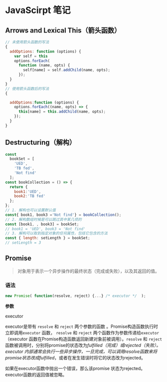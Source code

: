 # JavaScirpt 笔记

## Arrows and Lexical This（箭头函数）

```javascript
// 未使用箭头函数的写法
{
  addOptions: function (options) {
    var self = this
    options.forEach(
      function (name, opts) {
        self[name] = self.addChild(name, opts);
      });
  }
}
// 使用箭头函数后的写法
{

  addOptions:function (options) {
    options.forEach((name, opts) => {
      this[name] = this.addChild(name, opts);
    });
  }
}
```

## Destructuring（解构）

```javascript
const
  bookSet = [
    'UED',
    'TB fed',
    'Not find'
  ];
const bookCollection = () => {
  return {
    book1:'UED',
    book2:'TB fed'
  };
};
// 1. 解构也可以设置默认值
const{ book1, book3 ='Not find'} = bookCollection();
// 2. 解构数组时候是可以跳过其中某几项的
const [book1, , book3] = bookSet;
// book1 = 'UED', book3 = 'Not find'
// 3. 解构可以取到指定对象的任何属性，包括它包含的方法
const { length: setLength } = bookSet;
// setLength = 3
```

## **Promise**  

> 对象用于表示一个异步操作的最终状态（完成或失败），以及其返回的值。 

### 语法

```javascript
new Promise( function(resolve, reject) {...} /* executor */  );
```

**参数**

executor 

executor是带有 `resolve` 和 `reject` 两个参数的函数 。Promise构造函数执行时立即调用`executor` 函数， `resolve` 和 `reject` 两个函数作为参数传递给`executor`（executor 函数在Promise构造函数返回新建对象前被调用）。`resolve` 和 `reject` 函数被调用时，分别将promise的状态改为*fulfilled（*完成）或rejected（失败）。executor 内部通常会执行一些异步操作，一旦完成，可以调用resolve函数来将promise状态改成*fulfilled*，或者在发生错误时将它的状态改为rejected。

如果在executor函数中抛出一个错误，那么该promise 状态为rejected。executor函数的返回值被忽略。

